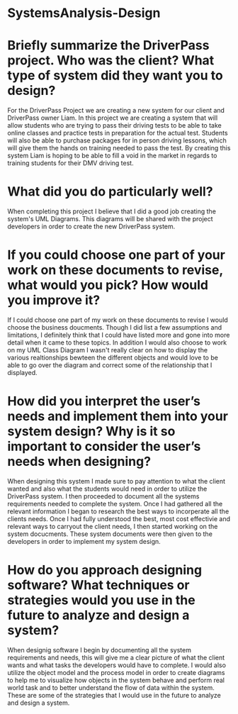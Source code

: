 # SystemsAnalysis-Design

# Briefly summarize the DriverPass project. Who was the client? What type of system did they want you to design?

For the DriverPass Project we are creating a new system for our client and DriverPass owner Liam. In this project we are creating a system that will allow students who are trying to pass their driving tests to be able to take online classes and practice tests in preparation for the actual test. Students will also be able to purchase packages for in person driving lessons, which will give them the hands on training needed to pass the test. By creating this system Liam is hoping to be able to fill a void in the market in regards to training students for their DMV driving test.

# What did you do particularly well?

When completing this project I believe that I did a good job creating the system's UML Diagrams. This diagrams will be shared with the project developers in order to create the new DriverPass system.

# If you could choose one part of your work on these documents to revise, what would you pick? How would you improve it?

If I could choose one part of my work on these documents to revise I would choose the business doucments. Though I did list a few assumptions and limitations, I definitely think that I could have listed more and gone into more detail when it came to these topics. In addition I would also choose to work on my UML Class Diagram I wasn't really clear on how to display the various realtionships bewteen the different objects and would love to be able to go over the diagram and correct some of the relationship that I displayed.

# How did you interpret the user’s needs and implement them into your system design? Why is it so important to consider the user’s needs when designing?

When designing this system I made sure to pay attention to what the client wanted and also what the students would need in order to utilize the DriverPass system. I then proceeded to document all the systems requirements needed to complete the system. Once I had gathered all the relevant information I began to research the best ways to incorperate all the clients needs. Once I had fully understood the best, most cost effectivie and relevant ways to carryout the client needs, I then started working on the system docucments. These system documents were then given to the developers in order to implement my system design.

# How do you approach designing software? What techniques or strategies would you use in the future to analyze and design a system?

When designig software I begin by documenting all the system requirements and needs, this will give me a clear picture of what the client wants and what tasks the developers would have to complete. I would also utilize the object model and the process model in order to create diagrams to help me to visualize how objects in the system behave and perform real world task and to better understand the flow of data within the system. These are some of the strategies that I would use in the future to analyze and design a system.
